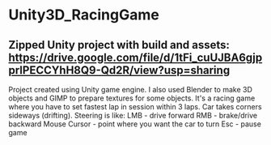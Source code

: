 # Unity3D_RacingGame
## Zipped Unity project with build and assets: https://drive.google.com/file/d/1tFi_cuUJBA6gjpprlPECCYhH8Q9-Qd2R/view?usp=sharing


Project created using Unity game engine. I also used Blender to make 3D objects and GIMP to prepare textures for some objects. It's a racing game where you have to set fastest lap in session within 3 laps. Car takes corners sideways (drifting). Steering is like:
  LMB - drive forward
  RMB - brake/drive backward
  Mouse Cursor - point where you want the car to turn
  Esc - pause game
